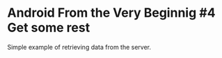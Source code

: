 # Android From the Very Beginnig #4 Get some rest
Simple example of retrieving data from the server.
